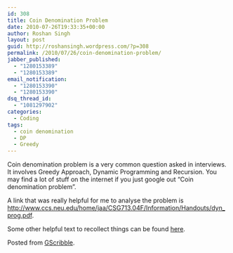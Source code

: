 ```yaml
---
id: 308
title: Coin Denomination Problem
date: 2010-07-26T19:33:35+00:00
author: Roshan Singh
layout: post
guid: http://roshansingh.wordpress.com/?p=308
permalink: /2010/07/26/coin-denomination-problem/
jabber_published:
  - "1280153389"
  - "1280153389"
email_notification:
  - "1280153390"
  - "1280153390"
dsq_thread_id:
  - "1081297902"
categories:
  - Coding
tags:
  - coin denomination
  - DP
  - Greedy
---
```

Coin denomination problem is a very common question asked in interviews. It involves Greedy Approach, Dynamic Programming and Recursion. You may find a lot of stuff on the internet if you just google out &#8220;Coin denomination problem&#8221;.

A link that was really helpful for me to analyse the problem is <http://www.ccs.neu.edu/home/jaa/CSG713.04F/Information/Handouts/dyn_prog.pdf>.

Some other helpful text to recollect things can be found [here](http://courses.csail.mit.edu/iap/interview/materials.php).

Posted from [GScribble](http://sourceforge.net/projects/gscribble/).